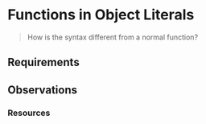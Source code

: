 # Functions in Object Literals

> How is the syntax different from a normal function?

## Requirements

## Observations

### Resources